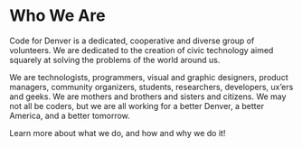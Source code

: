 # Who We Are

Code for Denver is a dedicated, cooperative and diverse group of volunteers. We are dedicated to the creation of civic technology aimed squarely at solving the problems of the world around us.

We are technologists, programmers, visual and graphic designers, product managers, community organizers, students, researchers, developers, ux’ers and geeks. We are mothers and brothers and sisters and citizens. We may not all be coders, but we are all working for a better Denver, a better America, and a better tomorrow.

Learn more about what we do, and how and why we do it!
